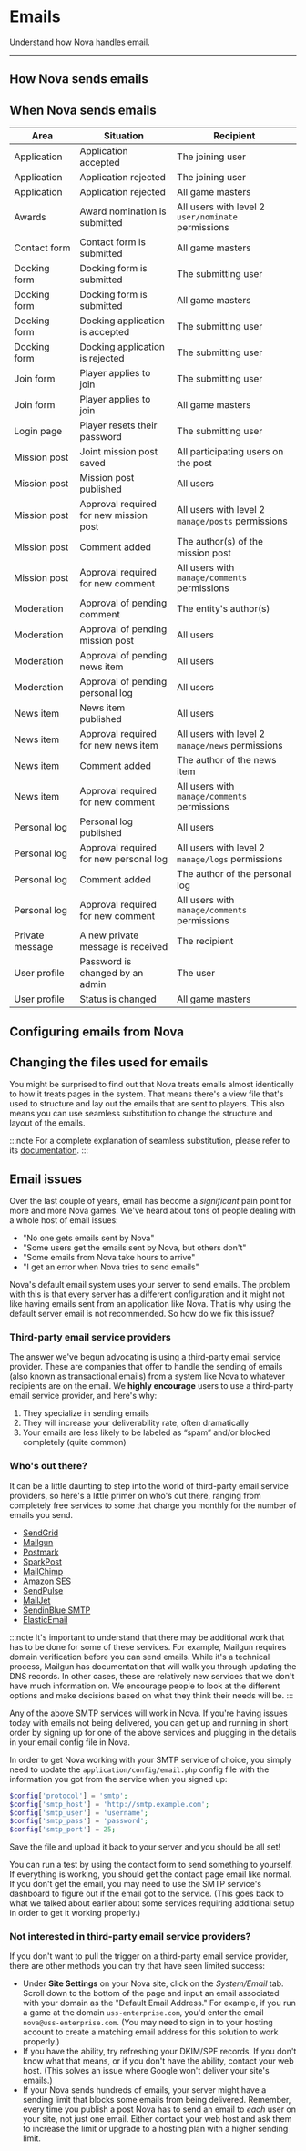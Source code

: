 # Emails

Understand how Nova handles email.

---

## How Nova sends emails

## When Nova sends emails

|Area|Situation|Recipient|
|-|-|-|
|Application|Application accepted|The joining user|
|Application|Application rejected|The joining user|
|Application|Application rejected|All game masters|
|Awards|Award nomination is submitted|All users with level 2 `user/nominate` permissions|
|Contact form|Contact form is submitted|All game masters|
|Docking form|Docking form is submitted|The submitting user|
|Docking form|Docking form is submitted|All game masters|
|Docking form|Docking application is accepted|The submitting user|
|Docking form|Docking application is rejected|The submitting user|
|Join form|Player applies to join|The submitting user|
|Join form|Player applies to join|All game masters|
|Login page|Player resets their password|The submitting user|
|Mission post|Joint mission post saved|All participating users on the post|
|Mission post|Mission post published|All users|
|Mission post|Approval required for new mission post|All users with level 2 `manage/posts` permissions|
|Mission post|Comment added|The author(s) of the mission post|
|Mission post|Approval required for new comment|All users with `manage/comments` permissions|
|Moderation|Approval of pending comment|The entity's author(s)|
|Moderation|Approval of pending mission post|All users|
|Moderation|Approval of pending news item|All users|
|Moderation|Approval of pending personal log|All users|
|News item|News item published|All users|
|News item|Approval required for new news item|All users with level 2 `manage/news` permissions|
|News item|Comment added|The author of the news item|
|News item|Approval required for new comment|All users with `manage/comments` permissions|
|Personal log|Personal log published|All users|
|Personal log|Approval required for new personal log|All users with level 2 `manage/logs` permissions|
|Personal log|Comment added|The author of the personal log|
|Personal log|Approval required for new comment|All users with `manage/comments` permissions|
|Private message|A new private message is received|The recipient|
|User profile|Password is changed by an admin|The user|
|User profile|Status is changed|All game masters|

## Configuring emails from Nova

## Changing the files used for emails

You might be surprised to find out that Nova treats emails almost identically to how it treats pages in the system. That means there's a view file that's used to structure and lay out the emails that are sent to players. This also means you can use seamless substitution to change the structure and layout of the emails.

:::note
For a complete explanation of seamless substitution, please refer to its [documentation](/docs/2.6/seamless-substitution).
:::

## Email issues

Over the last couple of years, email has become a *significant* pain point for more and more Nova games. We've heard about tons of people dealing with a whole host of email issues:

- "No one gets emails sent by Nova"
- "Some users get the emails sent by Nova, but others don't"
- "Some emails from Nova take hours to arrive"
- "I get an error when Nova tries to send emails"

Nova's default email system uses your server to send emails. The problem with this is that every server has a different configuration and it might not like having emails sent from an application like Nova. That is why using the default server email is not recommended. So how do we fix this issue?

### Third-party email service providers

The answer we've begun advocating is using a third-party email service provider. These are companies that offer to handle the sending of emails (also known as transactional emails) from a system like Nova to whatever recipients are on the email. We **highly encourage** users to use a third-party email service provider, and here's why:

1. They specialize in sending emails
2. They will increase your deliverability rate, often dramatically
3. Your emails are less likely to be labeled as “spam” and/or blocked completely (quite common)

### Who's out there?

It can be a little daunting to step into the world of third-party email service providers, so here's a little primer on who's out there, ranging from completely free services to some that charge you monthly for the number of emails you send.

- [SendGrid](https://sendgrid.com/)
- [Mailgun](https://www.mailgun.com/)
- [Postmark](https://postmarkapp.com/)
- [SparkPost](https://www.sparkpost.com/)
- [MailChimp](https://mailchimp.com/)
- [Amazon SES](https://aws.amazon.com/ses/)
- [SendPulse](https://sendpulse.com/)
- [MailJet](https://www.mailjet.com/)
- [SendinBlue SMTP](https://www.sendinblue.com/)
- [ElasticEmail](https://elasticemail.com/)

:::note
It's important to understand that there may be additional work that has to be done for some of these services. For example, Mailgun requires domain verification before you can send emails. While it's a technical process, Mailgun has documentation that will walk you through updating the DNS records. In other cases, these are relatively new services that we don't have much information on. We encourage people to look at the different options and make decisions based on what they think their needs will be.
:::

Any of the above SMTP services will work in Nova. If you're having issues today with emails not being delivered, you can get up and running in short order by signing up for one of the above services and plugging in the details in your email config file in Nova.

In order to get Nova working with your SMTP service of choice, you simply need to update the `application/config/email.php` config file with the information you got from the service when you signed up:

```php
$config['protocol'] = 'smtp';
$config['smtp_host'] = 'http://smtp.example.com';
$config['smtp_user'] = 'username';
$config['smtp_pass'] = 'password';
$config['smtp_port'] = 25;
```

Save the file and upload it back to your server and you should be all set!

You can run a test by using the contact form to send something to yourself. If everything is working, you should get the contact page email like normal. If you don't get the email, you may need to use the SMTP service's dashboard to figure out if the email got to the service. (This goes back to what we talked about earlier about some services requiring additional setup in order to get it working properly.)

### Not interested in third-party email service providers?

If you don't want to pull the trigger on a third-party email service provider, there are other methods you can try that have seen limited success:

- Under **Site Settings** on your Nova site, click on the *System/Email* tab. Scroll down to the bottom of the page and input an email associated with your domain as the "Default Email Address." For example, if you run a game at the domain `uss-enterprise.com`, you'd enter the email `nova@uss-enterprise.com`. (You may need to sign in to your hosting account to create a matching email address for this solution to work properly.)
- If you have the ability, try refreshing your DKIM/SPF records. If you don't know what that means, or if you don't have the ability, contact your web host. (This solves an issue where Google won't deliver your site's emails.)
- If your Nova sends hundreds of emails, your server might have a sending limit that blocks some emails from being delivered. Remember, every time you publish a post Nova has to send an email to *each* user on your site, not just one email. Either contact your web host and ask them to increase the limit or upgrade to a hosting plan with a higher sending limit.

